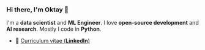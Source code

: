 ### Hi there, I'm **Oktay** 👋

I'm a **data scientist** and **ML Engineer**.
I love **open-source development** and **AI research**.
Mostly I code in **Python**.

- 🏹  [Curriculum vitae (**LinkedIn**)](https://linkedin.com/in/ozturkoktay)
